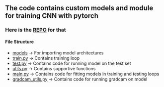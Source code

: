 ## The code contains custom models and module for training CNN with pytorch

### Here is the [REPO](https://github.com/deepanshudashora/ERAV1) for that 

#### File Structure

 * [models](https://github.com/deepanshudashora/custom_models/tree/main/models) -> For importing model architectures
 * [train.py](https://github.com/deepanshudashora/custom_models/blob/main/train.py) -> Contains training loop
 * [test.py](https://github.com/deepanshudashora/custom_models/blob/main/test.py) -> Contains code for running model on the test set
 * [utils.py](https://github.com/deepanshudashora/custom_models/blob/main/utils.py) -> Contains supportive functions
 * [main.py](https://github.com/deepanshudashora/custom_models/blob/main/main.py) -> Contains code for fitting models in training and testing loops
 * [gradcam_utils.py](https://github.com/deepanshudashora/custom_models/blob/main/gradcam_utils.py) -> Contains code for running gradcam on model 
